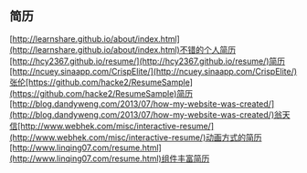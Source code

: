 ## 简历

[http://learnshare.github.io/about/index.html](http://learnshare.github.io/about/index.html)不错的个人简历[http://hcy2367.github.io/resume/](http://hcy2367.github.io/resume/)简历[http://ncuey.sinaapp.com/CrispElite/](http://ncuey.sinaapp.com/CrispElite/)张伦[https://github.com/hacke2/ResumeSample](https://github.com/hacke2/ResumeSample)简历[http://blog.dandyweng.com/2013/07/how-my-website-was-created/](http://blog.dandyweng.com/2013/07/how-my-website-was-created/)翁天信[http://www.webhek.com/misc/interactive-resume/](http://www.webhek.com/misc/interactive-resume/)动画方式的简历[http://www.linqing07.com/resume.html](http://www.linqing07.com/resume.html)组件丰富简历

